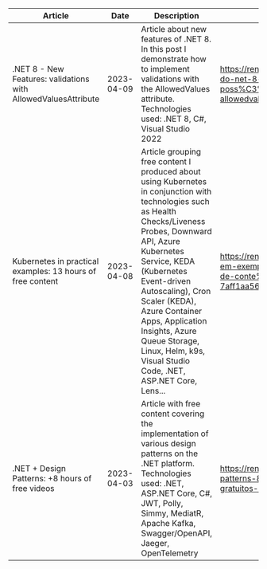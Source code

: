 | Article | Date | Description | Link |
| ------------| ---- | ------------ | ---- |
| .NET 8 - New Features: validations with AllowedValuesAttribute | 2023-04-09 | Article about new features of .NET 8. In this post I demonstrate how to implement validations with the AllowedValues ​​attribute.<br/>Technologies used: .NET 8, C#, Visual Studio 2022 | https://renatogroffe.medium.com/novidades-do-net-8-definindo-valores-poss%C3%ADveis-com-allowedvaluesattribute-3b003cdb7df7 |
| Kubernetes in practical examples: 13 hours of free content | 2023-04-08 | Article grouping free content I produced about using Kubernetes in conjunction with technologies such as Health Checks/Liveness Probes, Downward API, Azure Kubernetes Service, KEDA (Kubernetes Event-driven Autoscaling), Cron Scaler (KEDA), Azure Container Apps, Application Insights, Azure Queue Storage, Linux, Helm, k9s, Visual Studio Code, .NET, ASP.NET Core, Lens... | https://renatogroffe.medium.com/kubernetes-em-exemplos-pr%C3%A1ticos-13-horas-de-conte%C3%BAdos-gratuitos-7aff1aa56e40 |
| .NET + Design Patterns: +8 hours of free videos | 2023-04-03 | Article with free content covering the implementation of various design patterns on the .NET platform.<br/>Technologies used: .NET, ASP.NET Core, C#, JWT, Polly, Simmy, MediatR, Apache Kafka, Swagger/OpenAPI, Jaeger, OpenTelemetry | https://renatogroffe.medium.com/net-design-patterns-8-horas-de-v%C3%ADdeos-gratuitos-4b418cb18425 |